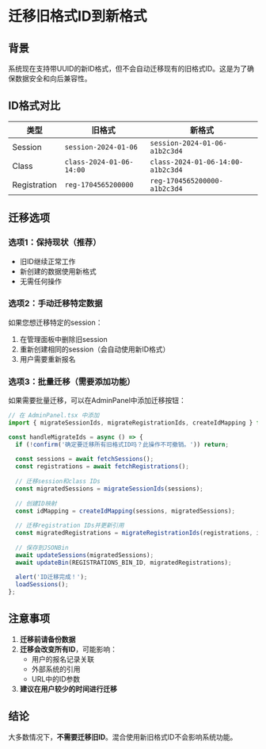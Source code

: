 # 迁移旧格式ID到新格式

## 背景

系统现在支持带UUID的新ID格式，但不会自动迁移现有的旧格式ID。这是为了确保数据安全和向后兼容性。

## ID格式对比

| 类型 | 旧格式 | 新格式 |
|------|--------|--------|
| Session | `session-2024-01-06` | `session-2024-01-06-a1b2c3d4` |
| Class | `class-2024-01-06-14:00` | `class-2024-01-06-14:00-a1b2c3d4` |
| Registration | `reg-1704565200000` | `reg-1704565200000-a1b2c3d4` |

## 迁移选项

### 选项1：保持现状（推荐）
- 旧ID继续正常工作
- 新创建的数据使用新格式
- 无需任何操作

### 选项2：手动迁移特定数据
如果您想迁移特定的session：
1. 在管理面板中删除旧session
2. 重新创建相同的session（会自动使用新ID格式）
3. 用户需要重新报名

### 选项3：批量迁移（需要添加功能）
如果需要批量迁移，可以在AdminPanel中添加迁移按钮：

```typescript
// 在 AdminPanel.tsx 中添加
import { migrateSessionIds, migrateRegistrationIds, createIdMapping } from '../utils/migrateIds';

const handleMigrateIds = async () => {
  if (!confirm('确定要迁移所有旧格式ID吗？此操作不可撤销。')) return;
  
  const sessions = await fetchSessions();
  const registrations = await fetchRegistrations();
  
  // 迁移session和class IDs
  const migratedSessions = migrateSessionIds(sessions);
  
  // 创建ID映射
  const idMapping = createIdMapping(sessions, migratedSessions);
  
  // 迁移registration IDs并更新引用
  const migratedRegistrations = migrateRegistrationIds(registrations, idMapping);
  
  // 保存到JSONBin
  await updateSessions(migratedSessions);
  await updateBin(REGISTRATIONS_BIN_ID, migratedRegistrations);
  
  alert('ID迁移完成！');
  loadSessions();
};
```

## 注意事项

1. **迁移前请备份数据**
2. **迁移会改变所有ID**，可能影响：
   - 用户的报名记录关联
   - 外部系统的引用
   - URL中的ID参数
3. **建议在用户较少的时间进行迁移**

## 结论

大多数情况下，**不需要迁移旧ID**。混合使用新旧格式ID不会影响系统功能。
